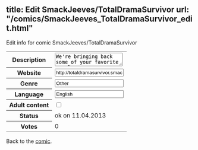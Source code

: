title: Edit SmackJeeves/TotalDramaSurvivor
url: "/comics/SmackJeeves_TotalDramaSurvivor_edit.html"
---
Edit info for comic SmackJeeves/TotalDramaSurvivor

<form name="comic" action="http://gaepostmail.appengine.com/comic" name="post">
<table class="comicinfo">
<tr>
<th>Description</th><td><textarea name="description">We're bringing back some of your favorite Total Drama contestants for a chance at another million dollars! Who will win? Who will lose? Find out here... on Total Drama Survivor!</textarea></td>
</tr>
<tr>
<th>Website</th><td><input type="text" name="url" value="http://totaldramasurvivor.smackjeeves.com/comics/"/></td>
</tr>
<tr>
<th>Genre</th><td><input type="text" name="genre" value="Other"/></td>
</tr>
<tr>
<th>Language</th><td><input type="text" name="language" value="English"/></td>
</tr>
<tr>
<th>Adult content</th><td><input type="checkbox" name="adult" value="adult" /></td>
</tr>
<tr>
<th>Status</th><td>ok on 11.04.2013</td>
</tr>
<tr>
<th>Votes</th><td>0</div></td>
</tr>
</table>
</form>

Back to the [comic](/comics/SmackJeeves_TotalDramaSurvivor.html).
